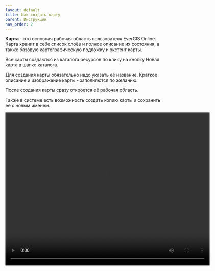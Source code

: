 ```yaml
---
layout: default
title: Как создать карту
parent: Инструкции
nav_order: 2
---
```


**Карта** - это основная рабочая область пользователя EverGIS Online. Карта хранит в себе список слоёв и полное описание их состояния, а также базовую картографическую подложку и экстент карты.

Все карты создаются из каталога ресурсов по клику на кнопку Новая карта в шапке каталога.

Для создания карты обязательно надо указать её название. Краткое описание и изображение карты - заполняются по желанию.

После создания карты сразу откроется её рабочая область.

Также в системе есть возможность создать копию карты и сохранить её с новым именем.

<video style="width:640px;height:480px" poster controls>
<source src="https://evergis.ru/static/portal/img/1.b039ac9.mp4" type="video/mp4">
</video>

